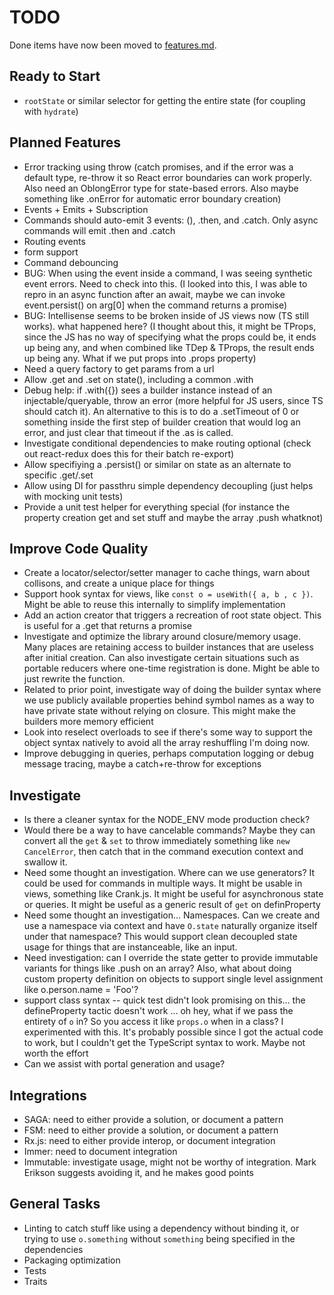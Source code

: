 # TODO

Done items have now been moved to [features.md](features.md).

## Ready to Start

- `rootState` or similar selector for getting the entire state (for coupling with `hydrate`)

## Planned Features

- Error tracking using throw (catch promises, and if the error was a default type, re-throw it so React error boundaries can work properly. Also need an OblongError type for state-based errors. Also maybe something like .onError for automatic error boundary creation)
- Events + Emits + Subscription
- Commands should auto-emit 3 events: (), .then, and .catch. Only async commands will emit .then and .catch
- Routing events
- form support
- Command debouncing
- BUG: When using the event inside a command, I was seeing synthetic event errors. Need to check into this. (I looked into this, I was able to repro in an async function after an await, maybe we can invoke event.persist() on arg[0] when the command returns a promise)
- BUG: Intellisense seems to be broken inside of JS views now (TS still works). what happened here? (I thought about this, it might be TProps, since the JS has no way of specifying what the props could be, it ends up being any, and when combined like TDep & TProps, the result ends up being any. What if we put props into .props property)
- Need a query factory to get params from a url
- Allow .get and .set on state(), including a common .with
- Debug help: if .with({}) sees a builder instance instead of an injectable/queryable, throw an error (more helpful for JS users, since TS should catch it). An alternative to this is to do a .setTimeout of 0 or something inside the first step of builder creation that would log an error, and just clear that timeout if the .as is called.
- Investigate conditional dependencies to make routing optional (check out react-redux does this for their batch re-export)
- Allow specifiying a .persist() or similar on state as an alternate to specific .get/.set
- Allow using DI for passthru simple dependency decoupling (just helps with mocking unit tests)
- Provide a unit test helper for everything special (for instance the property creation get and set stuff and maybe the array .push whatknot)

## Improve Code Quality

- Create a locator/selector/setter manager to cache things, warn about collisons, and create a unique place for things
- Support hook syntax for views, like `const o = useWith({ a, b , c })`. Might be able to reuse this internally to simplify implementation
- Add an action creator that triggers a recreation of root state object. This is useful for a .get that returns a promise
- Investigate and optimize the library around closure/memory usage. Many places are retaining access to builder instances that are useless after initial creation. Can also investigate certain situations such as portable reducers where one-time registration is done. Might be able to just rewrite the function.
- Related to prior point, investigate way of doing the builder syntax where we use publicly available properties behind symbol names as a way to have private state without relying on closure. This might make the builders more memory efficient
- Look into reselect overloads to see if there's some way to support the object syntax natively to avoid all the array reshuffling I'm doing now.
- Improve debugging in queries, perhaps computation logging or debug message tracing, maybe a catch+re-throw for exceptions

## Investigate

- Is there a cleaner syntax for the NODE_ENV mode production check?
- Would there be a way to have cancelable commands? Maybe they can convert all the `get` & `set` to throw immediately something like `new CancelError`, then catch that in the command execution context and swallow it.
- Need some thought an investigation. Where can we use generators? It could be used for commands in multiple ways. It might be usable in views, something like Crank.js. It might be useful for asynchronous state or queries. It might be useful as a generic result of `get` on definProperty
- Need some thought an investigation... Namespaces. Can we create and use a namespace via context and have `O.state` naturally organize itself under that namespace? This would support clean decoupled state usage for things that are instanceable, like an input.
- Need investigation: can I override the state getter to provide immutable variants for things like .push on an array? Also, what about doing custom property definition on objects to support single level assignment like o.person.name = 'Foo'?
- support class syntax -- quick test didn't look promising on this... the defineProperty tactic doesn't work ... oh hey, what if we pass the entirety of `o` in? So you access it like `props.o` when in a class? I experimented with this. It's probably possible since I got the actual code to work, but I couldn't get the TypeScript syntax to work. Maybe not worth the effort
- Can we assist with portal generation and usage?

## Integrations

- SAGA: need to either provide a solution, or document a pattern
- FSM: need to either provide a solution, or document a pattern
- Rx.js: need to either provide interop, or document integration
- Immer: need to document integration
- Immutable: investigate usage, might not be worthy of integration. Mark Erikson suggests avoiding it, and he makes good points

## General Tasks

- Linting to catch stuff like using a dependency without binding it, or trying to use `o.something` without `something` being specified in the dependencies
- Packaging optimization
- Tests
- Traits
